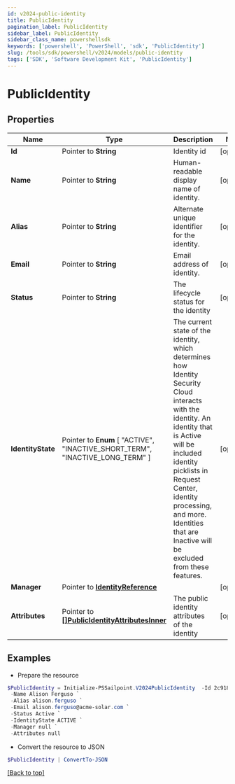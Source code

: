 ```yaml
---
id: v2024-public-identity
title: PublicIdentity
pagination_label: PublicIdentity
sidebar_label: PublicIdentity
sidebar_class_name: powershellsdk
keywords: ['powershell', 'PowerShell', 'sdk', 'PublicIdentity'] 
slug: /tools/sdk/powershell/v2024/models/public-identity
tags: ['SDK', 'Software Development Kit', 'PublicIdentity']
---
```



# PublicIdentity

## Properties

Name | Type | Description | Notes
------------ | ------------- | ------------- | -------------
**Id** |  Pointer to **String** | Identity id | [optional] 
**Name** |  Pointer to **String** | Human-readable display name of identity. | [optional] 
**Alias** |  Pointer to **String** | Alternate unique identifier for the identity. | [optional] 
**Email** |  Pointer to **String** | Email address of identity. | [optional] 
**Status** |  Pointer to **String** | The lifecycle status for the identity | [optional] 
**IdentityState** |  Pointer to  **Enum** [  "ACTIVE",    "INACTIVE_SHORT_TERM",    "INACTIVE_LONG_TERM" ] | The current state of the identity, which determines how Identity Security Cloud interacts with the identity. An identity that is Active will be included identity picklists in Request Center, identity processing, and more. Identities that are Inactive will be excluded from these features.  | [optional] 
**Manager** |  Pointer to [**IdentityReference**](identity-reference) |  | [optional] 
**Attributes** |  Pointer to [**[]PublicIdentityAttributesInner**](public-identity-attributes-inner) | The public identity attributes of the identity | [optional] 

## Examples

- Prepare the resource
```powershell
$PublicIdentity = Initialize-PSSailpoint.V2024PublicIdentity  -Id 2c9180857182305e0171993735622948 `
 -Name Alison Ferguso `
 -Alias alison.ferguso `
 -Email alison.ferguso@acme-solar.com `
 -Status Active `
 -IdentityState ACTIVE `
 -Manager null `
 -Attributes null
```

- Convert the resource to JSON
```powershell
$PublicIdentity | ConvertTo-JSON
```


[[Back to top]](#) 

